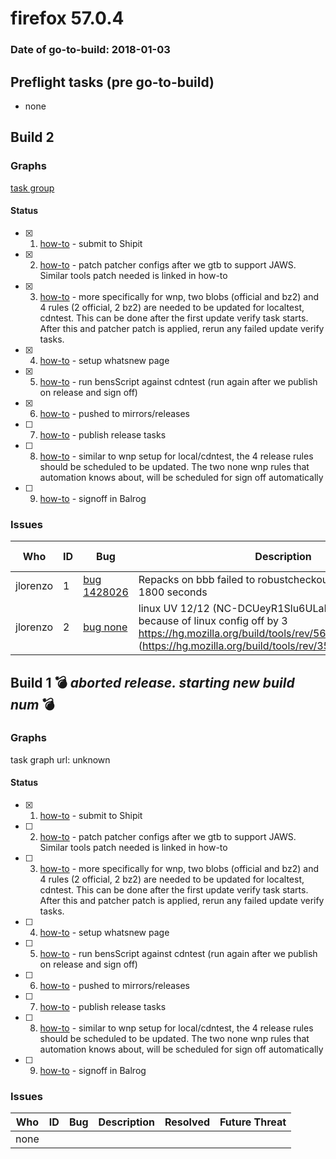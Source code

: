 # firefox 57.0.4

### Date of go-to-build: 2018-01-03

## Preflight tasks (pre go-to-build)
- none

## Build 2  

### Graphs
[task group](https://tools.taskcluster.net/push-inspector/#/IR_N2kt6QzG67I9Wx_twcw)


#### Status
- [x] 1.  [how-to](https://wiki.mozilla.org/Release:Release_Automation_on_Mercurial:Starting_a_Release#Submit_to_Ship_It)  - submit to Shipit
- [x] 2.  [how-to](https://bugzilla.mozilla.org/show_bug.cgi?id=1421535#c8)  - patch patcher configs after we gtb to support JAWS. Similar tools patch needed is linked in how-to
- [x] 3.  [how-to](https://bugzilla.mozilla.org/show_bug.cgi?id=1421535#c8)  - more specifically for wnp, two blobs (official and bz2) and 4 rules (2 official, 2 bz2) are needed to be updated for localtest, cdntest. This can be done after the first update verify task starts. After this and patcher patch is applied, rerun any failed update verify tasks.
- [x] 4.  [how-to](https://wiki.mozilla.org/Release:Release_Automation_on_Mercurial:Updates_through_Shipping#Set-up_whatsnew_page)  - setup whatsnew page
- [x] 5.  [how-to](https://bugzilla.mozilla.org/show_bug.cgi?id=1421535#c9)  - run bensScript against cdntest (run again after we publish on release and sign off)
- [x] 6.  [how-to](https://github.com/mozilla/releasewarrior/blob/master/how-tos/relpro.md#2-push-to-releases-dir-mirrors)  - pushed to mirrors/releases
- [ ] 7.  [how-to](https://github.com/mozilla/releasewarrior/blob/master/how-tos/relpro.md#4-publish-release)  - publish release tasks
- [ ] 8.  [how-to](https://bugzilla.mozilla.org/show_bug.cgi?id=1421535#c8)  - similar to wnp setup for local/cdntest, the 4 release rules should be scheduled to be updated. The two none wnp rules that automation knows about, will be scheduled for sign off automatically
- [ ] 9.  [how-to](https://github.com/mozilla/releasewarrior/blob/master/how-tos/relpro.md#3-signoffs)  - signoff in Balrog

### Issues
| Who                 | ID               | Bug                                                                 | Description                | Resolved                | Future Threat                |
| ------------------- | ---------------- | ------------------------------------------------------------------- | -------------------------- | ----------------------- | ---------------------------- |
| jlorenzo  | 1 | [bug 1428026](https://bugzil.la/1428026)        | Repacks on bbb failed to robustcheckout repos: timeout after 1800 seconds | False | True |
| jlorenzo  | 2 | [bug none](https://bugzil.la/none)        | linux UV 12/12 (NC-DCUeyR1Slu6ULaHwZoQ) failed because of linux config off by 3 https://hg.mozilla.org/build/tools/rev/569ed0bb722a#l1.8 (https://hg.mozilla.org/build/tools/rev/352777d48a39#l1.11)  | False | True |

## Build 1  :bomb: _aborted release. starting new build num_ :bomb: 

### Graphs
task graph url: unknown


#### Status
- [x] 1.  [how-to](https://wiki.mozilla.org/Release:Release_Automation_on_Mercurial:Starting_a_Release#Submit_to_Ship_It)  - submit to Shipit
- [ ] 2.  [how-to](https://bugzilla.mozilla.org/show_bug.cgi?id=1421535#c8)  - patch patcher configs after we gtb to support JAWS. Similar tools patch needed is linked in how-to
- [ ] 3.  [how-to](https://bugzilla.mozilla.org/show_bug.cgi?id=1421535#c8)  - more specifically for wnp, two blobs (official and bz2) and 4 rules (2 official, 2 bz2) are needed to be updated for localtest, cdntest. This can be done after the first update verify task starts. After this and patcher patch is applied, rerun any failed update verify tasks.
- [ ] 4.  [how-to](https://wiki.mozilla.org/Release:Release_Automation_on_Mercurial:Updates_through_Shipping#Set-up_whatsnew_page)  - setup whatsnew page
- [ ] 5.  [how-to](https://bugzilla.mozilla.org/show_bug.cgi?id=1421535#c9)  - run bensScript against cdntest (run again after we publish on release and sign off)
- [ ] 6.  [how-to](https://github.com/mozilla/releasewarrior/blob/master/how-tos/relpro.md#2-push-to-releases-dir-mirrors)  - pushed to mirrors/releases
- [ ] 7.  [how-to](https://github.com/mozilla/releasewarrior/blob/master/how-tos/relpro.md#4-publish-release)  - publish release tasks
- [ ] 8.  [how-to](https://bugzilla.mozilla.org/show_bug.cgi?id=1421535#c8)  - similar to wnp setup for local/cdntest, the 4 release rules should be scheduled to be updated. The two none wnp rules that automation knows about, will be scheduled for sign off automatically
- [ ] 9.  [how-to](https://github.com/mozilla/releasewarrior/blob/master/how-tos/relpro.md#3-signoffs)  - signoff in Balrog

### Issues
| Who                 | ID               | Bug                                                                 | Description                | Resolved                | Future Threat                |
| ------------------- | ---------------- | ------------------------------------------------------------------- | -------------------------- | ----------------------- | ---------------------------- |
| none | | | | | |

